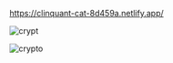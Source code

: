 
https://clinquant-cat-8d459a.netlify.app/

![crypt](https://user-images.githubusercontent.com/114237174/225055225-3efcdd79-ba38-4758-b8b7-184ff7b60345.png)

![crypto](https://user-images.githubusercontent.com/114237174/225055365-befc27f3-3d84-434a-b361-3edfa8c4f4d5.png)

